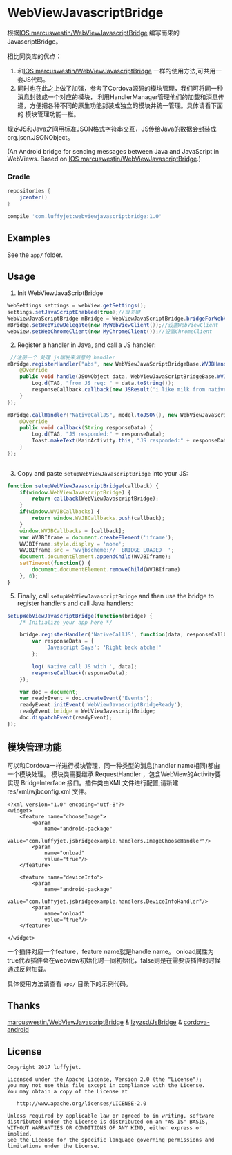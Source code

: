 WebViewJavascriptBridge
==========================
根据[IOS marcuswestin/WebViewJavascriptBridge](https://github.com/marcuswestin/WebViewJavascriptBridge) 编写而来的JavascriptBridge。


相比同类库的优点：
1. 和[IOS marcuswestin/WebViewJavascriptBridge](https://github.com/marcuswestin/WebViewJavascriptBridge) 一样的使用方法,可共用一套JS代码。
2. 同时也在此之上做了加强，参考了Cordova源码的模块管理，我们可将同一种消息封装成一个对应的模块， 利用HandlerManager管理他们的加载和消息传递，方便把各种不同的原生功能封装成独立的模块并统一管理。具体请看下面的 模块管理功能一栏。

规定JS和Java之间用标准JSON格式字符串交互，JS传给Java的数据会封装成 org.json.JSONObject。

(An Android bridge for sending messages between Java and JavaScript in WebViews. Based on [IOS marcuswestin/WebViewJavascriptBridge](https://github.com/marcuswestin/WebViewJavascriptBridge).)


### Gradle
 

```groovy
repositories {
    jcenter()
}

compile 'com.luffyjet:webviewjavascriptbridge:1.0'
```



Examples
--------

See the `app/` folder.  



Usage
-----

1) Init WebViewJavaScriptBridge

```java
WebSettings settings = webView.getSettings();
settings.setJavaScriptEnabled(true);//很关键
WebViewJavaScriptBridge mBridge = WebViewJavaScriptBridge.bridgeForWebView(this, webView);
mBridge.setWebViewDelegate(new MyWebViewClient());//设置WebViewClient
webView.setWebChromeClient(new MyChromeClient());//设置ChromeClient
```

2) Register a handler in Java, and call a JS handler:

```java
 //注册一个 处理 js端发来消息的 handler
mBridge.registerHandler("abs", new WebViewJavaScriptBridgeBase.WVJBHandler() {
    @Override
    public void handle(JSONObject data, WebViewJavaScriptBridgeBase.WVJBResponseCallback responseCallback) {
        Log.d(TAG, "from JS req: " + data.toString());
        responseCallback.callback(new JSResult("i like milk from native").toJson());
    }
});

mBridge.callHandler("NativeCallJS", model.toJSON(), new WebViewJavaScriptBridgeBase.WVJBResponseCallback() {
    @Override
    public void callback(String responseData) {
        Log.d(TAG, "JS responded:" + responseData);
        Toast.makeText(MainActivity.this, "JS responded:" + responseData , Toast.LENGTH_SHORT).show();
    }
});
        
```

3) Copy and paste `setupWebViewJavascriptBridge` into your JS:
	
```javascript
function setupWebViewJavascriptBridge(callback) {
	if(window.WebViewJavascriptBridge) {
		return callback(WebViewJavascriptBridge);
	}
	if(window.WVJBCallbacks) {
		return window.WVJBCallbacks.push(callback);
	}
	window.WVJBCallbacks = [callback];
	var WVJBIframe = document.createElement('iframe');
	WVJBIframe.style.display = 'none';
	WVJBIframe.src = 'wvjbscheme://__BRIDGE_LOADED__';
	document.documentElement.appendChild(WVJBIframe);
	setTimeout(function() {
		document.documentElement.removeChild(WVJBIframe)
	}, 0);
}
```

5) Finally, call `setupWebViewJavascriptBridge` and then use the bridge to register handlers and call Java handlers:

```javascript
setupWebViewJavascriptBridge(function(bridge) {
	/* Initialize your app here */

	bridge.registerHandler('NativeCallJS', function(data, responseCallback) {
		var responseData = {
			'Javascript Says': 'Right back atcha!'
		};

		log('Native call JS with ', data);
		responseCallback(responseData);
	});

	var doc = document;
	var readyEvent = doc.createEvent('Events');
	readyEvent.initEvent('WebViewJavascriptBridgeReady');
	readyEvent.bridge = WebViewJavascriptBridge;
	doc.dispatchEvent(readyEvent);
});
```


## 模块管理功能
可以和Cordova一样进行模块管理，同一种类型的消息(handler name相同)都由一个模块处理。
模块类需要继承 RequestHandler ，包含WebView的Activity要实现 BridgeInterface 接口。插件类由XML文件进行配置,请新建 res/xml/wjbconfig.xml 文件。

```
<?xml version="1.0" encoding="utf-8"?>
<widget>
    <feature name="chooseImage">
        <param
            name="android-package"
            value="com.luffyjet.jsbridgeexample.handlers.ImageChooseHandler"/>
        <param
            name="onload"
            value="true"/>
    </feature>

    <feature name="deviceInfo">
        <param
            name="android-package"
            value="com.luffyjet.jsbridgeexample.handlers.DeviceInfoHandler"/>
        <param
            name="onload"
            value="true"/>
    </feature>

</widget>
```

一个插件对应一个feature，feature name就是handle name。 onload属性为true代表插件会在webview初始化时一同初始化，false则是在需要该插件的时候通过反射加载。

具体使用方法请查看 ``app/`` 目录下的示例代码。


## Thanks
[marcuswestin/WebViewJavascriptBridge](https://github.com/marcuswestin/WebViewJavascriptBridge) 
& [lzyzsd/JsBridge](https://github.com/lzyzsd/JsBridge) & [cordova-android](https://github.com/apache/cordova-android)



License
--------

    Copyright 2017 luffyjet.

    Licensed under the Apache License, Version 2.0 (the "License");
    you may not use this file except in compliance with the License.
    You may obtain a copy of the License at

       http://www.apache.org/licenses/LICENSE-2.0

    Unless required by applicable law or agreed to in writing, software
    distributed under the License is distributed on an "AS IS" BASIS,
    WITHOUT WARRANTIES OR CONDITIONS OF ANY KIND, either express or implied.
    See the License for the specific language governing permissions and
    limitations under the License.
